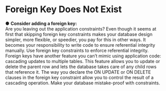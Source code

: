 # Foreign Key Does Not Exist

  ● **Consider adding a foreign key:**   
  Are you leaving out the application constraints? Even though it seems at
  first that skipping foreign key constraints makes your database design
  simpler, more flexible, or speedier, you pay for this in other ways.
  It becomes your responsibility to write code to ensure referential integrity
  manually. Use foreign key constraints to enforce referential integrity.
  Foreign keys have another feature you can’t mimic using application code:
  cascading updates to multiple tables. This feature allows you to
  update or delete the parent row and lets the database takes care of any child
  rows that reference it. The way you declare the ON UPDATE or ON DELETE clauses
  in the foreign key constraint allow you to control the result of a cascading
  operation. Make your database mistake-proof with constraints.
